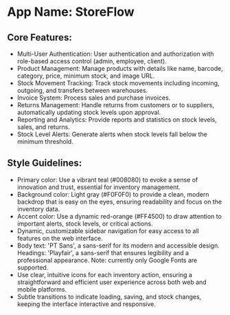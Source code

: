 # **App Name**: StoreFlow

## Core Features:

- Multi-User Authentication: User authentication and authorization with role-based access control (admin, employee, client).
- Product Management: Manage products with details like name, barcode, category, price, minimum stock, and image URL.
- Stock Movement Tracking: Track stock movements including incoming, outgoing, and transfers between warehouses.
- Invoice System: Process sales and purchase invoices.
- Returns Management: Handle returns from customers or to suppliers, automatically updating stock levels upon approval.
- Reporting and Analytics: Provide reports and statistics on stock levels, sales, and returns.
- Stock Level Alerts: Generate alerts when stock levels fall below the minimum threshold.

## Style Guidelines:

- Primary color: Use a vibrant teal (#008080) to evoke a sense of innovation and trust, essential for inventory management.
- Background color: Light gray (#F0F0F0) to provide a clean, modern backdrop that is easy on the eyes, ensuring readability and focus on the inventory data.
- Accent color: Use a dynamic red-orange (#FF4500) to draw attention to important alerts, stock levels, or critical actions.
- Dynamic, customizable sidebar navigation for easy access to all features on the web interface.
- Body text: 'PT Sans', a sans-serif for its modern and accessible design. Headings: 'Playfair', a sans-serif that ensures legibility and a professional appearance. Note: currently only Google Fonts are supported.
- Use clear, intuitive icons for each inventory action, ensuring a straightforward and efficient user experience across both web and mobile platforms.
- Subtle transitions to indicate loading, saving, and stock changes, keeping the interface interactive and responsive.